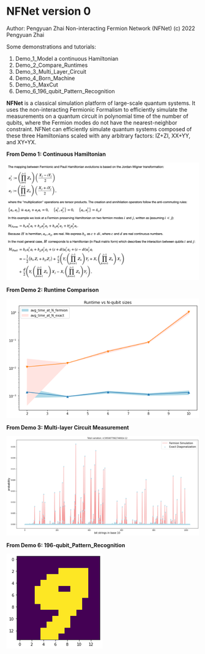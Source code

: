 # NFNet version 0

Author: Pengyuan Zhai
Non-interacting Fermion Network (NFNet) (c) 2022 Pengyuan Zhai

Some demonstrations and tutorials:
1. Demo_1_Model a continuous Hamiltonian
2. Demo_2_Compare_Runtimes
3. Demo_3_Multi_Layer_Circuit
4. Demo_4_Born_Machine
5. Demo_5_MaxCut
6. Demo_6_196_qubit_Pattern_Recognition

<b>NFNet</b> is a classical simulation platform of large-scale quantum systems. It uses the non-interacting Fermionic Formalism to efficiently simulate the measurements on a quantum circuit in polynomial time of the number of qubits, where the Fermion modes do not have the nearest-neighbor constraint. NFNet can efficiently simulate quantum systems composed of these three Hamiltonians scaled with any arbitrary factors: IZ+ZI, XX+YY, and XY+YX.


<b>From Demo 1: Continuous Hamiltonian</b>


<img src="https://github.com/BILLYZZ/NFNet/blob/main/img/readme.png?raw=true"/>


<b>From Demo 2: Runtime Comparison </b>

 <img src="https://github.com/BILLYZZ/NFNet/blob/main/img/runtime.png?raw=true"/>

<b>From Demo 3: Multi-layer Circuit Measurement</b>

 <img src="https://github.com/BILLYZZ/NFNet/blob/main/img/compare.png?raw=true"/>
 
 <b>From Demo 6: 196-qubit_Pattern_Recognition</b>

 <img src="https://github.com/BILLYZZ/NFNet/blob/main/img/196.png?raw=true"/>
